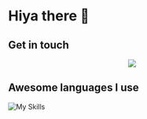 # Hiya there 👋


## Get in touch



<p align="center">
  <a href="mailto:luke.westhead@gmail.com">
    <img src="[[https://skillicons.dev/icons?i=git,kubernetes,docker,c,vim](https://img.shields.io/badge/Email me-4285F4?style=for-the-badge&logo=google&logoColor=white))](https://img.shields.io/badge/Email me-4285F4?style=for-the-badge&logo=google&logoColor=white))" />
  </a>
</p>



## Awesome languages I use

![My Skills](https://skillicons.dev/icons?i=js,html,css,php,wordpress)



<!--
**elchonger/elchonger** is a ✨ _special_ ✨ repository because its `README.md` (this file) appears on your GitHub profile.

Here are some ideas to get you started:

- 🔭 I’m currently working on ...
- 🌱 I’m currently learning ...
- 👯 I’m looking to collaborate on ...
- 🤔 I’m looking for help with ...
- 💬 Ask me about ...
- 📫 How to reach me: ...
- 😄 Pronouns: ...
- ⚡ Fun fact: ...
-->
